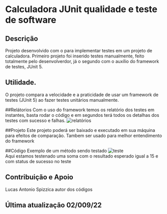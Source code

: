 # Calculadora JUnit qualidade e teste de software
## Descrição
Projeto desenvolvido com o para implementar testes em um projeto de calculadora. Primeiro projeto foi inserido testes manualmente, feito totalmente pelo desenvolverdor, já o segundo com o auxílio do framework de testes, JUnit 5.

## Utilidade.
O projeto compara a velocidade e a praticidade de usar um framework de testes (JUnit 5) ao fazer testes unitários manualmente.

##Relátorios
Com o uso do framework temos os relatório dos testes em instantes, basta rodar o código e em segundos terá todos os detalhas dos testes com sucesso e falhas.
![relatórios](https://media.discordapp.net/attachments/895889200270946347/1015092333487861820/unknown.png)

##Projeto
Este projeto poderá ser baixado e executado em sua máquina para efeitos de comparação. 
Tambem ser usado para melhor entendimento do framework

##Código
Exemplo de um método sendo testado
![teste](https://media.discordapp.net/attachments/895889200270946347/1015093311159160862/unknown.png)
<br>
Aqui estamos testenado uma soma com o resultado esperado igual a 15 e com status de sucesso no teste   

## Contribuição e Apoio
Lucas Antonio Spizzica autor dos códigos

## Última atualização 02/009/22
